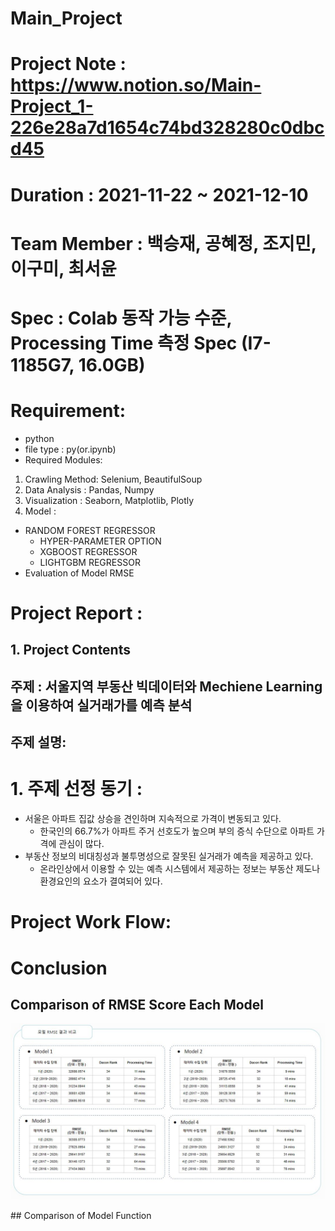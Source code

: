 # Main_Project
# Project Note : https://www.notion.so/Main-Project_1-226e28a7d1654c74bd328280c0dbcd45
# Duration : 2021-11-22 ~ 2021-12-10
# Team Member : 백승재, 공혜정, 조지민, 이구미, 최서윤
# Spec : Colab 동작 가능 수준, Processing Time 측정 Spec (I7-1185G7, 16.0GB)
# Requirement: 
- python
- file type : py(or.ipynb)
- Required Modules:
1. Crawling Method: Selenium, BeautifulSoup
2. Data Analysis : Pandas, Numpy
3. Visualization : Seaborn, Matplotlib, Plotly
4. Model : 
- RANDOM FOREST REGRESSOR
    - HYPER-PARAMETER OPTION
    - XGBOOST REGRESSOR
    - LIGHTGBM REGRESSOR
- Evaluation of Model RMSE

# Project Report :
## 1. Project Contents
## 주제 : 서울지역 부동산 빅데이터와 Mechiene Learning을 이용하여 실거래가를 예측 분석
## 주제 설명: 
# 1.  주제 선정 동기 : 
- 서울은 아파트 집값 상승을 견인하며 지속적으로 가격이 변동되고 있다.
  - 한국인의 66.7%가 아파트 주거 선호도가 높으며 부의 증식 수단으로 아파트 가격에 관심이 많다.
- 부동산 정보의 비대칭성과 불투명성으로 잘못된 실거래가 예측을 제공하고 있다.
  - 온라인상에서 이용할 수 있는 예측 시스템에서 제공하는 정보는 부동산 제도나 환경요인의 요소가 결여되어 있다.

# Project Work Flow: 

# Conclusion
##  Comparison of RMSE Score Each Model
<p align='center'>
    <img src="./Image/Comparison of RMSE Score Each Model.png"/>
</p>
##  Comparison of Model Function


